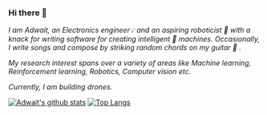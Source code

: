 ### Hi there 👋

_I am Adwait, an Electronics engineer💡 and an aspiring roboticist 🤖 with a knack for writing software for creating intelligent 🦾 machines._
_Occasionally, I write songs and compose by striking random chords on my guitar 🎸 ._

_My research interest spans over a variety of areas like Machine learning, Reinforcement learning, Robotics, Computer vision etc._

_Currently, I am building drones._


[![Adwait's github stats](https://github-readme-stats.vercel.app/api?username=addy1997)](https://github.com/anuraghazra/github-readme-stats)    [![Top Langs](https://github-readme-stats.vercel.app/api/top-langs/?username=addy1997)](https://github.com/anuraghazra/github-readme-stats)





